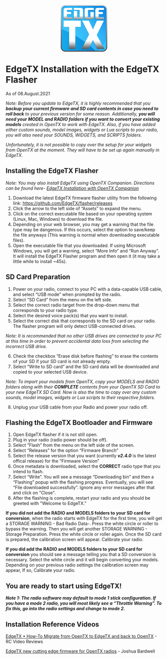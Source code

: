 <p align="center">
<a href="url"><img src="https://github.com/EdgeTX/edgetx.github.io/blob/master/images/edgetx-v2.png" align="center" height="150" width="150" ></a>

# EdgeTX Installation with the EdgeTX Flasher
As of 08.August.2021


_Note: Before you update to EdgeTX, it is highly recommended that you **backup your current firmware and SD card contents in case you need to roll back** to your previous version for some reason. Additionally, **you will need your MODEL and RADIO folders if you want to convert your existing models** created in OpenTX to work with EdgeTX. Also, if you have added either custom sounds, model images, widgets or Lua scripts to your radio, you will also need your SOUNDS, WIDGETS, and SCRIPTS folders._

_Unfortunately, it is not possible to copy over the setup for your widgets from OpenTX at the moment. They will have to be set up again manually in EdgeTX._


## Installing the EdgeTX Flasher
_Note: You may also install EdgeTX using OpenTX Companion. Directions can be found here- [EdgeTX Installation with OpenTX Companion](https://github.com/EdgeTX/edgetx.github.io/wiki/EdgeTX-Installation-with-OpenTX-Companion)_

1. Download the latest EdgeTX firmware flasher utility from the following link:  https://github.com/EdgeTX/flasher/releases
2. Click the arrow to the left side of “Assets” to expand the menu.
3. Click on the correct executable file based on your operating system (Linux, Mac, Windows) to download the file.
4. Depending on your web browser, you may get a warning that the file type may be dangerous. If this occurs, select the option to save/keep the file anyways (This warning is normal when downloading executable files).
5. Open the executable file that you downloaded. If using Microsoft Windows, you will get a warning, select “More Info” and “Run Anyway”. It will install the EdgeTX Flasher program and then open it (it may take a little while to install ~45s).

## SD Card Preparation
1. Power on your radio, connect to your PC with a data-capable USB cable, and select “USB mode” when prompted by the radio.
2. Select “SD Card” from the menu on the left side.
3. Select the correct radio target from the drop-down menu that corresponds to your radio type.
4. Select the desired voice pack(s) that you want to install.
5. Select the correct disk that corresponds to the SD card on your radio. The flasher program will only detect USB-connected drives.  
 
_Note: It is recommended that no other USB drives are connected to your PC at this time in order to prevent accidental data loss from selecting the incorrect USB drive._

6. Check the checkbox “Erase disk before flashing” to erase the contents of your SD if your SD card is not already empty.
7. Select “Write to SD card” and the SD card data will be downloaded and copied to your selected USB device. 

_Note: To import your models from OpenTX, copy your MODELS and RADIO folders along with their **COMPLETE** contents from your OpenTX SD Card to your new EdgeTX SD Card. Now is also the time to copy over any custom sounds, model images, widgets or Lua scripts to their respective folders._

8. Unplug your USB cable from your Radio and power your radio off.
## Flashing the EdgeTX Bootloader and Firmware

1. Open EdgeTX flasher if it is not still open.
2. Plug in your radio (radio power should be off).
3. Select “Flash” from the menu on the left side of the screen.
4. Select “Releases” for the option “Firmware Branch”
5. Select the release version that you want (currently **_v2.4.0_** is the latest offical release) for the “Firmware Version”
6. Once metadata is downloaded, select the **CORRECT** radio type that you intend to flash.
7. Select “Write”. You will see a message “Downloading bin” and then a “Flashing” popup with the flashing progress. Eventually, you will see “File downloaded successfully”. Ignore any error messages after that and click on "Close".
8. After the flashing is complete, restart your radio and you should be greeted with "Welcome to EdgeTX."

**If you did not add the RADIO and MODELS folders to your SD card for conversion**, when the radio starts with EdgeTX for the first time, you will get a STORAGE WARNING - Bad Radio Data-. Press the white circle or roller to bypass the warning. Then you will get another STORAGE WARNING - Storage Preparation. Press the white circle or roller again. Once the SD card is prepared, the calibration screen will appear. Calibrate your radio.

**If you did add the RADIO and MODELS folders to your SD card for conversion** you should see a message telling you that a SD conversion is necessary. Select the white circle and it will begin converting your models. Depending on your previous radio settings the calibration screen may appear, If so, Calibrate your radio.

## You are ready to start using EdgeTX!

_**Note 1: The radio software may default to mode 1 stick configuration. If you have a mode 2 radio, you will most likely see a “Throttle Warning”. To fix this, go into the radio settings and change to mode 2.**_

## Installation Reference Videos

[EdgeTX • How-To Migrate from OpenTX to EdgeTX and back to OpenTX](https://www.youtube.com/watch?v=PhpDf-j_3_Q) - RC Video Reviews

[EdgeTX new cutting edge firmware for OpenTX radios](https://www.youtube.com/watch?v=7prdIFzm2D0) - Joshua Bardwell
